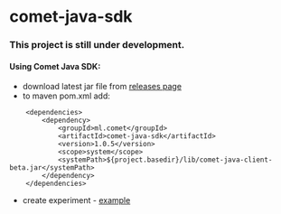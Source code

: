 # comet-java-sdk

### This project is still under development.

#### Using Comet Java SDK:
* download latest jar file from [releases page](https://github.com/comet-ml/comet-java-client/releases)
* to maven pom.xml add:
```
    <dependencies>
        <dependency>
            <groupId>ml.comet</groupId>
            <artifactId>comet-java-sdk</artifactId>
            <version>1.0.5</version>
            <scope>system</scope>
            <systemPath>${project.basedir}/lib/comet-java-client-beta.jar</systemPath>
        </dependency>
    </dependencies>
```
* create experiment - [example](/comet-examples/src/main/java/ml/comet/examples)
